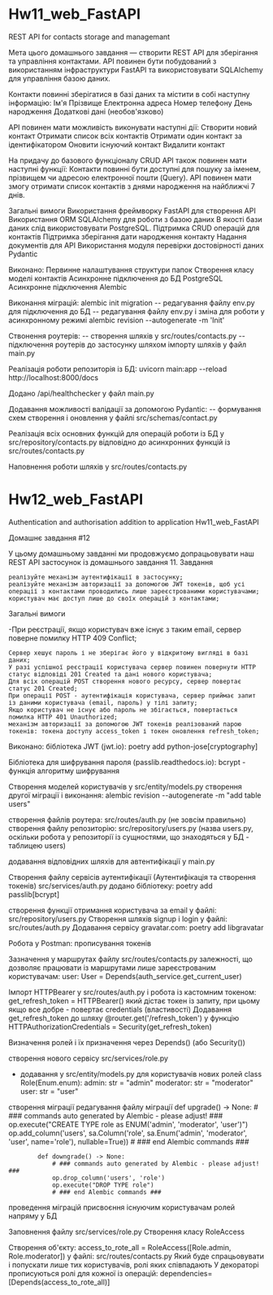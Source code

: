 # Hw11_web_FastAPI
REST API for contacts storage and managemant

Мета цього домашнього завдання — створити REST API для зберігання та управління контактами. API повинен бути побудований з використанням інфраструктури FastAPI та використовувати SQLAlchemy для управління базою даних.

Контакти повинні зберігатися в базі даних та містити в собі наступну інформацію:
    Ім'я
    Прізвище
    Електронна адреса
    Номер телефону
    День народження
    Додаткові дані (необов'язково)

API повинен мати можливість виконувати наступні дії:
    Створити новий контакт
    Отримати список всіх контактів
    Отримати один контакт за ідентифікатором
    Оновити існуючий контакт
    Видалити контакт

На придачу до базового функціоналу CRUD API також повинен мати наступні функції:
    Контакти повинні бути доступні для пошуку за іменем, прізвищем чи адресою електронної пошти (Query).
    API повинен мати змогу отримати список контактів з днями народження на найближчі 7 днів.

Загальні вимоги
    Використання фреймворку FastAPI для створення API
    Використання ORM SQLAlchemy для роботи з базою даних
    В якості бази даних слід використовувати PostgreSQL.
    Підтримка CRUD операцій для контактів
    Підтримка зберігання дати народження контакту
    Надання документів для API
    Використання модуля перевірки достовірності даних Pydantic



Виконано:
Первинне налаштування структури папок
Створення класу моделі контактів
Асинхронне підключення до БД PostgreSQL
Асинхронне підключення Alembic

Виконання міграцій:
 alembic init migration
 -- редагування файлу env.py для підключення до БД
 -- редагування файлу env.py і зміна для роботи у асинхронному режимі
 alembic revision --autogenerate -m 'Init'

Ствонення роутерів:
-- створення шляхів у src/routes/contacts.py
-- підключення роутерів до застосунку шляхом імпорту шляхів у файл main.py

Реалізація роботи репозиторія із БД:
uvicorn main:app --reload
http://localhost:8000/docs

Додано  /api/healthchecker у файл main.py

Додавання можливості валідації за допомогою Pydantic:
-- формування схем створення і оновлення у файлі src/schemas/contact.py

Реалізація всіх основних функцій для операцій роботи із БД у src/repository/contacts.py відповідно до асинхронних функцій із src/routes/contacts.py

Наповнення роботи шляхів у src/routes/contacts.py



# Hw12_web_FastAPI
Authentication and authorisation addition to application Hw11_web_FastAPI

Домашнє завдання #12

У цьому домашньому завданні ми продовжуємо допрацьовувати наш REST API застосунок із домашнього завдання 11.
Завдання

    реалізуйте механізм аутентифікації в застосунку;
    реалізуйте механізм авторизації за допомогою JWT токенів, щоб усі операції з контактами проводились лише зареєстрованими користувачами;
    користувач має доступ лише до своїх операцій з контактами;

Загальні вимоги

-При реєстрації, якщо користувач вже існує з таким email, сервер поверне помилку HTTP 409 Conflict;

    Сервер хешує пароль і не зберігає його у відкритому вигляді в базі даних;
    У разі успішної реєстрації користувача сервер повинен повернути HTTP статус відповіді 201 Created та дані нового користувача;
    Для всіх операцій POST створення нового ресурсу, сервер повертає статус 201 Created;
    При операції POST - аутентифікація користувача, сервер приймає запит із даними користувача (email, пароль) у тілі запиту;
    Якщо користувач не існує або пароль не збігається, повертається помилка HTTP 401 Unauthorized;
    механізм авторизації за допомогою JWT токенів реалізований парою токенів: токена доступу access_token і токен оновлення refresh_token;


Виконано:
бібліотека JWT (jwt.io):
poetry add python-jose[cryptography]

Бібліотека для шифрування пароля (passlib.readthedocs.io):
bcrypt - функція алгоритму шифрування

Створення моделей користувачів у src/entity/models.py
створення другої міграції і виконання:
alembic revision --autogenerate -m "add table users"

створення файлів роутера:
src/routes/auth.py (не зовсім правильно)
створення файлу репозиторію:
src/repository/users.py (назва users.py, оскільки робота у репозиторії із сущностями, що знаходяться у БД - таблицею users)

додавання відповідних шляхів для автентифікації у main.py

Створення файлу сервісів аутентифікації (Аутентифікація та створення токенів​)
src/services/auth.py
додано бібліотеку:
poetry add passlib[bcrypt]


створення функції отримання користувача за email у файлі: src/repository/users.py 
Створення шляхів signup і login у файлі: src/routes/auth.py
Додавання сервісу gravatar.com:
poetry add libgravatar

Робота у Postman:
прописування токенів

Зазначення у маршрутах файлу src/routes/contacts.py залежності, що дозволяє працювати із маршрутами лише зареєстрованим користувачам: 
user: User = Depends(auth_service.get_current_user)


Імпорт HTTPBearer у src/routes/auth.py і робота із кастомним токеном:
get_refresh_token = HTTPBearer()
який дістає токен із запиту, при цьому якщо все добре - повертає credentials (властивості)
Додавання get_refresh_token до шляху @router.get('/refresh_token') у функцію HTTPAuthorizationCredentials = Security(get_refresh_token)


Визначення ролей і їх призначення через Depends() (або Security())

створення нового сервісу src/services/role.py
- додавання у src/entity/models.py для користувачів нових ролей
class Role(Enum.enum):
    admin: str = "admin"
    moderator: str = "moderator"
    user: str = "user"

створення міграції
редагування файлу міграції
            def upgrade() -> None:
                # ### commands auto generated by Alembic - please adjust! ###
                op.execute("CREATE TYPE role as ENUM('admin', 'moderator', 'user')")
                op.add_column('users', sa.Column('role', sa.Enum('admin', 'moderator', 'user', name='role'), nullable=True))
                # ### end Alembic commands ###

            def downgrade() -> None:
                # ### commands auto generated by Alembic - please adjust! ###
                op.drop_column('users', 'role')
                op.execute("DROP TYPE role")
                # ### end Alembic commands ###
проведення міграцій
присвоєння існуючим користувачам ролей напряму у БД


Заповнення файлу src/services/role.py
Створення класу RoleAccess

Створення об'єкту: access_to_rote_all = RoleAccess([Role.admin, Role.moderator])
у файлі: src/routes/contacts.py
Який буде спрацьовувати і попускати лише тих користувачів, ролі яких співпадають
У декораторі прописуються ролі для кожної із операцій:
dependencies=[Depends(access_to_rote_all)]

